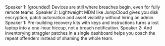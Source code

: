 Speaker 1: [grounded] Devices are still where breaches begin, even for fully remote teams.
Speaker 2: Lightweight MDM like JumpCloud gives you disk encryption, patch automation and asset visibility without hiring an admin.
Speaker 1: Pre-building recovery kits with keys and instructions turns a lost laptop into a one-hour hiccup, not a breach notification.
Speaker 2: And inventorying straggler patches in a single dashboard helps you coach the repeat offenders instead of shaming the whole team.
